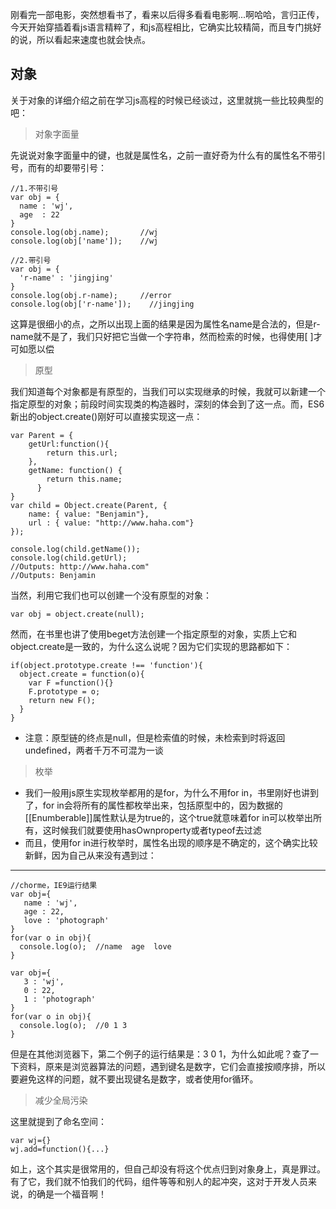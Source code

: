 刚看完一部电影，突然想看书了，看来以后得多看看电影啊...啊哈哈，言归正传，今天开始穿插着看js语言精粹了，和js高程相比，它确实比较精简，而且专门挑好的说，所以看起来速度也就会快点。
## 对象 ##
关于对象的详细介绍之前在学习js高程的时候已经谈过，这里就挑一些比较典型的吧：
> 对象字面量
 
先说说对象字面量中的键，也就是属性名，之前一直好奇为什么有的属性名不带引号，而有的却要带引号：
 
    //1.不带引号
    var obj = {
      name : 'wj',
      age  : 22
    }
    console.log(obj.name);       //wj
    console.log(obj['name']);    //wj

    //2.带引号
    var obj = {
      'r-name' : 'jingjing'
    }
    console.log(obj.r-name);     //error
    console.log(obj['r-name']);    //jingjing
这算是很细小的点，之所以出现上面的结果是因为属性名name是合法的，但是r-name就不是了，我们只好把它当做一个字符串，然而检索的时候，也得使用[ ]才可如愿以偿
> 原型

我们知道每个对象都是有原型的，当我们可以实现继承的时候，我就可以新建一个指定原型的对象；前段时间实现类的构造器时，深刻的体会到了这一点。而，ES6新出的object.create()刚好可以直接实现这一点：

    var Parent = {
    	getUrl:function(){
    		return this.url;
    	},
		getName: function() {
			return this.name;
		  }
    }
	var child = Object.create(Parent, {
		name: { value: "Benjamin"},
		url : { value: "http://www.haha.com"}
	});

	console.log(child.getName());
	console.log(child.getUrl);
    //Outputs: http://www.haha.com" 
	//Outputs: Benjamin
当然，利用它我们也可以创建一个没有原型的对象：

  `var obj = object.create(null);`

然而，在书里也讲了使用beget方法创建一个指定原型的对象，实质上它和object.create是一致的，为什么这么说呢？因为它们实现的思路都如下：

    if(object.prototype.create !== 'function'){
      object.create = function(o){
        var F =function(){}
        F.prototype = o;
        return new F();
      }
    }
- 注意：原型链的终点是null，但是检索值的时候，未检索到时将返回undefined，两者千万不可混为一谈
> 枚举

- 我们一般用js原生实现枚举都用的是for，为什么不用for in，书里刚好也讲到了，for in会将所有的属性都枚举出来，包括原型中的，因为数据的[[Enumberable]]属性默认是为true的，这个true就意味着for in可以枚举出所有，这时候我们就要使用hasOwnproperty或者typeof去过滤
- 而且，使用for in进行枚举时，属性名出现的顺序是不确定的，这个确实比较新鲜，因为自己从来没有遇到过：

----------

    //chorme，IE9运行结果
    var obj={
       name : 'wj',
       age : 22,
       love : 'photograph'
    }
    for(var o in obj){
      console.log(o);  //name  age  love
    }
    
    var obj={
       3 : 'wj',
       0 : 22,
       1 : 'photograph'
    }
    for(var o in obj){
      console.log(o);  //0 1 3
    }
但是在其他浏览器下，第二个例子的运行结果是：3  0  1，为什么如此呢？查了一下资料，原来是浏览器算法的问题，遇到键名是数字，它们会直接按顺序排，所以要避免这样的问题，就不要出现键名是数字，或者使用for循环。
> 减少全局污染

这里就提到了命名空间：

    var wj={}
    wj.add=function(){...}

如上，这个其实是很常用的，但自己却没有将这个优点归到对象身上，真是罪过。有了它，我们就不怕我们的代码，组件等等和别人的起冲突，这对于开发人员来说，的确是一个福音啊！




